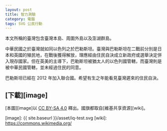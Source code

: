 ```yaml
---
layout: post
title: 智力測驗
category: 電腦
tags: SVG 公民行動
---
```

<object data="{{ site.baseurl }}/asset/iq-test.svg"></object>

本文所稱的臺灣包含臺灣本島、周圍外島以及澎湖群島。

中華民國之於臺灣就如同以色列之於巴勒斯坦。臺灣與巴勒斯坦在二戰前分別是日本和英國的殖民地，在戰後獲得解放，理應經由住民自決成立新政府或選舉決定併入現存國家。但在英美的主導下，巴勒斯坦被猶太人的以色列國管轄，而臺灣則是被中華民國管轄，並未經過住民的同意。

巴勒斯坦已經在 2012 年加入聯合國。希望有生之年能看見臺灣遲來的住民自決。

[下載][image]
-------------
[本圖][image]以 [CC BY-SA 4.0][cc] 釋出。國旗都取自[維基共享資源][wiki]。

[cc]: https://creativecommons.org/licenses/by-sa/4.0/deed.zh_TW
[image]: {{ site.baseurl }}/asset/iq-test.svg
[wiki]: https://commons.wikimedia.org/
